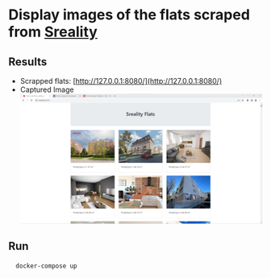 # Display images of the flats scraped from [Sreality](https://sreality.cz/)

## Results

- Scrapped flats: [http://127.0.0.1:8080/](http://127.0.0.1:8080/)
- Captured Image
  ![Capture](./doc/sample.png)

## Run
  ```shell
    docker-compose up
  ```
